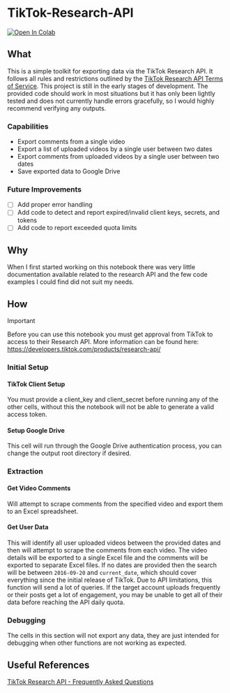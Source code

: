 # TikTok-Research-API
<a target="_blank" href="https://colab.research.google.com/github/HenryBlackie/TikTok-Research-API/blob/main/TikTok_Research_API.ipynb">
  <img src="https://colab.research.google.com/assets/colab-badge.svg" alt="Open In Colab"/>
</a>

## What
This is a simple toolkit for exporting data via the TikTok Research API. It follows all rules and restrictions outlined by the [TikTok Research API Terms of Service](https://www.tiktok.com/legal/page/global/terms-of-service-research-api/en).
This project is still in the early stages of development. The provided code should work in most situations but it has only been lightly tested and does not currently handle errors gracefully, so I would highly recommend verifying any outputs.

### Capabilities
- Export comments from a single video
- Export a list of uploaded videos by a single user between two dates
- Export comments from uploaded videos by a single user between two dates
- Save exported data to Google Drive

### Future Improvements
- [ ] Add proper error handling
- [ ] Add code to detect and report expired/invalid client keys, secrets, and tokens
- [ ] Add code to report exceeded quota limits

## Why
When I first started working on this notebook there was very little documentation available related to the research API and the few code examples I could find did not suit my needs.

## How
> [!IMPORTANT]
> Before you can use this notebook you must get approval from TikTok to access to their Research API. More information can be found here: https://developers.tiktok.com/products/research-api/

### Initial Setup
#### TikTok Client Setup
You must provide a client_key and client_secret before running any of the other cells, without this the notebook will not be able to generate a valid access token.
#### Setup Google Drive
This cell will run through the Google Drive authentication process, you can change the output root directory if desired.

### Extraction
#### Get Video Comments
Will attempt to scrape comments from the specified video and export them to an Excel spreadsheet.
#### Get User Data
This will identify all user uploaded videos between the provided dates and then will attempt to scrape the comments from each video. The video details will be exported to a single Excel file and the comments will be exported to separate Excel files. If no dates are provided then the search will be between `2016-09-20` and `current_date`, which should cover everything since the initial release of TikTok.
Due to API limitations, this function will send a lot of queries. If the target account uploads frequently or their posts get a lot of engagement, you may be unable to get all of their data before reaching the API daily quota.
### Debugging
The cells in this section will not export any data, they are just intended for debugging when other functions are not working as expected.

## Useful References
[TikTok Research API - Frequently Asked Questions](https://developers.tiktok.com/doc/research-api-faq)
